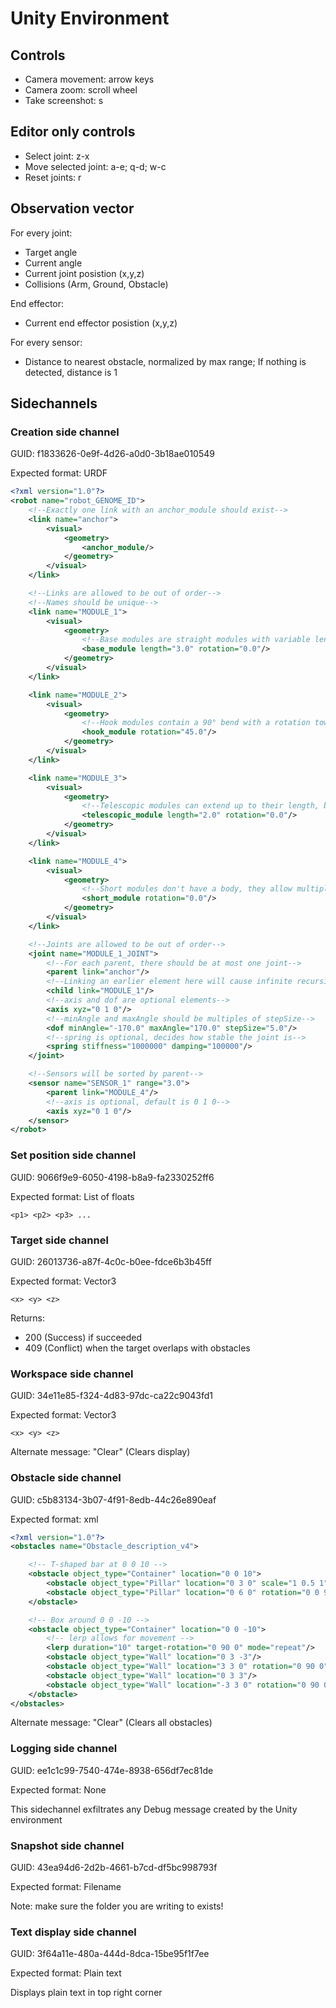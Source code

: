 # Unity Environment

## Controls

+ Camera movement: arrow keys
+ Camera zoom: scroll wheel
+ Take screenshot: s

## Editor only controls

+ Select joint: z-x
+ Move selected joint: a-e; q-d; w-c
+ Reset joints: r

## Observation vector

For every joint:

+ Target angle
+ Current angle
+ Current joint posistion (x,y,z)
+ Collisions (Arm, Ground, Obstacle)

End effector:

+ Current end effector posistion (x,y,z)

For every sensor:

+ Distance to nearest obstacle, normalized by max range; If nothing is detected, distance is 1

## Sidechannels

### Creation side channel

GUID: f1833626-0e9f-4d26-a0d0-3b18ae010549

Expected format: URDF

```xml
<?xml version="1.0"?>
<robot name="robot_GENOME_ID">
    <!--Exactly one link with an anchor_module should exist-->
    <link name="anchor">
        <visual>
            <geometry>
                <anchor_module/>
            </geometry>
        </visual>
    </link>

    <!--Links are allowed to be out of order-->
    <!--Names should be unique-->
    <link name="MODULE_1">
        <visual>
            <geometry>
                <!--Base modules are straight modules with variable length-->
                <base_module length="3.0" rotation="0.0"/>
            </geometry>
        </visual>
    </link>

    <link name="MODULE_2">
        <visual>
            <geometry>
                <!--Hook modules contain a 90° bend with a rotation towards their parent-->
                <hook_module rotation="45.0"/>
            </geometry>
        </visual>
    </link>

    <link name="MODULE_3">
        <visual>
            <geometry>
                <!--Telescopic modules can extend up to their length, but do not have a revolute joint-->
                <telescopic_module length="2.0" rotation="0.0"/>
            </geometry>
        </visual>
    </link>

    <link name="MODULE_4">
        <visual>
            <geometry>
                <!--Short modules don't have a body, they allow multiple degrees of freedom between two module bodies-->
                <short_module rotation="0.0"/>
            </geometry>
        </visual>
    </link>

    <!--Joints are allowed to be out of order-->
    <joint name="MODULE_1_JOINT">
        <!--For each parent, there should be at most one joint-->
        <parent link="anchor"/>
        <!--Linking an earlier element here will cause infinite recursion-->
        <child link="MODULE_1"/>
        <!--axis and dof are optional elements-->
        <axis xyz="0 1 0"/>
        <!--minAngle and maxAngle should be multiples of stepSize-->
        <dof minAngle="-170.0" maxAngle="170.0" stepSize="5.0"/>
        <!--spring is optional, decides how stable the joint is-->
        <spring stiffness="1000000" damping="100000"/>
    </joint>

    <!--Sensors will be sorted by parent-->
    <sensor name="SENSOR_1" range="3.0">
        <parent link="MODULE_4"/>
        <!--axis is optional, default is 0 1 0-->
        <axis xyz="0 1 0"/>
    </sensor>
</robot>
```

### Set position side channel

GUID: 9066f9e9-6050-4198-b8a9-fa2330252ff6

Expected format: List of floats

`<p1> <p2> <p3> ...`

### Target side channel

GUID: 26013736-a87f-4c0c-b0ee-fdce6b3b45ff

Expected format: Vector3

`<x> <y> <z>`

Returns:

+ 200 (Success) if succeeded
+ 409 (Conflict) when the target overlaps with obstacles

### Workspace side channel

GUID: 34e11e85-f324-4d83-97dc-ca22c9043fd1

Expected format: Vector3

`<x> <y> <z>`

Alternate message: "Clear" (Clears display)

### Obstacle side channel

GUID: c5b83134-3b07-4f91-8edb-44c26e890eaf

Expected format: xml

```xml
<?xml version="1.0"?>
<obstacles name="Obstacle_description_v4">

    <!-- T-shaped bar at 0 0 10 -->
    <obstacle object_type="Container" location="0 0 10">
        <obstacle object_type="Pillar" location="0 3 0" scale="1 0.5 1"/>
        <obstacle object_type="Pillar" location="0 6 0" rotation="0 0 90"/>
    </obstacle>

    <!-- Box around 0 0 -10 -->
    <obstacle object_type="Container" location="0 0 -10">
        <!-- lerp allows for movement -->
        <lerp duration="10" target-rotation="0 90 0" mode="repeat"/>
        <obstacle object_type="Wall" location="0 3 -3"/>
        <obstacle object_type="Wall" location="3 3 0" rotation="0 90 0"/>
        <obstacle object_type="Wall" location="0 3 3"/>
        <obstacle object_type="Wall" location="-3 3 0" rotation="0 90 0"/>
    </obstacle>
</obstacles>
```

Alternate message: "Clear" (Clears all obstacles)

### Logging side channel

GUID: ee1c1c99-7540-474e-8938-656df7ec81de

Expected format: None

This sidechannel exfiltrates any Debug message created by the Unity environment

### Snapshot side channel

GUID: 43ea94d6-2d2b-4661-b7cd-df5bc998793f

Expected format: Filename

Note: make sure the folder you are writing to exists!

### Text display side channel

GUID: 3f64a11e-480a-444d-8dca-15be95f1f7ee

Expected format: Plain text

Displays plain text in top right corner
